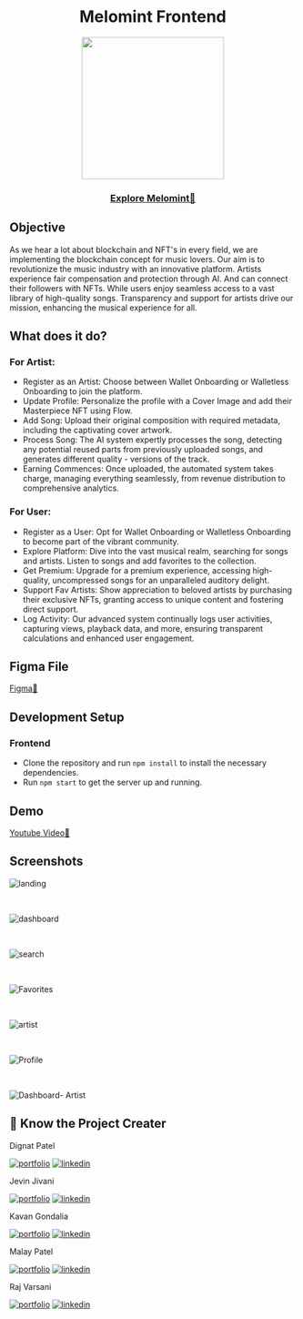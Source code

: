 <div align="center">
  <h1>Melomint Frontend</h1>

<img src="https://github.com/melomint-dev/frontend/assets/74830378/caac0702-8d68-459b-93cf-d64f5418d324" width="250"/>
</div>
<div align="center">
 <h3><a href="https://melomint.vercel.app/">Explore Melomint🔗</a></h3>
</div>

## Objective

As we hear a lot about blockchain and NFT's in every field, we are implementing the blockchain concept for music lovers. Our aim is to revolutionize the music industry with an innovative platform. Artists experience fair compensation and protection through AI. And can connect  their followers with NFTs. While users enjoy seamless access to a vast library of high-quality songs. Transparency and support for artists drive our mission, enhancing the musical experience for all. 

## What does it do?

### For Artist:

- Register as an Artist: Choose between Wallet Onboarding or Walletless Onboarding to join the platform.
- Update Profile: Personalize the profile with a Cover Image and add their Masterpiece NFT using Flow.
- Add Song: Upload their original composition with required metadata, including the captivating cover artwork.
- Process Song: The AI system expertly processes the song, detecting any potential reused parts from previously uploaded songs, and generates different quality - versions of the track.
- Earning Commences: Once uploaded, the automated system takes charge, managing everything seamlessly, from revenue distribution to comprehensive analytics.

### For User:

- Register as a User: Opt for Wallet Onboarding or Walletless Onboarding to become part of the vibrant community.
- Explore Platform: Dive into the vast musical realm, searching for songs and artists. Listen to songs and add favorites to the collection.
- Get Premium: Upgrade for a premium experience, accessing high-quality, uncompressed songs for an unparalleled auditory delight.
- Support Fav Artists: Show appreciation to beloved artists by purchasing their exclusive NFTs, granting access to unique content and fostering direct support.
- Log Activity: Our advanced system continually logs user activities, capturing views, playback data, and more, ensuring transparent calculations and enhanced user engagement.

## Figma File

<a href="https://www.figma.com/file/prWWyR3R618kjUelK0MBiW/MeloMint?type=design&node-id=773%3A826&mode=design&t=xtHZSVze7ydC25kq-1">Figma🔗</a></h3>

## Development Setup

### Frontend

- Clone the repository and run `npm install` to install the necessary dependencies.
- Run `npm start` to get the server up and running.

## Demo

<a href="https://www.youtube.com/watch?v=IzBVYDsGlIA">Youtube Video🔗</a></h3>

## Screenshots
![landing](https://github.com/user-attachments/assets/21b925aa-75b3-40d3-a0a9-c5a229e1c771)

<br>

![dashboard](https://github.com/user-attachments/assets/ed9f42e9-0c78-491b-876f-a27611497aa2)

<br>

![search](https://github.com/user-attachments/assets/09a4dc07-44dc-4ab8-addf-ee372eb46f1b)

<br>

![Favorites](https://github.com/user-attachments/assets/451e4977-f2a5-4a18-82c9-8082e7ff51ad)

<br>

![artist](https://github.com/user-attachments/assets/14483f66-b598-4ba3-8989-6f26d2905e1a)

<br>

![Profile](https://github.com/user-attachments/assets/81959cbb-aba0-40ae-a43e-9a539ef0a87c)

<br>

![Dashboard- Artist](https://github.com/user-attachments/assets/fb2b29bf-9821-4a3d-b427-48134dfd18f4)


## 🔗 Know the Project Creater

Dignat Patel

[![portfolio](https://img.shields.io/badge/github_portfolio-000?style=for-the-badge&logo=ko-fi&logoColor=white)](https://github.com/digant15803)
[![linkedin](https://img.shields.io/badge/linkedin-0A66C2?style=for-the-badge&logo=linkedin&logoColor=white)](https://www.linkedin.com/in/digant-patel-255375209/)


Jevin Jivani

[![portfolio](https://img.shields.io/badge/github_portfolio-000?style=for-the-badge&logo=ko-fi&logoColor=white)](https://github.com/jevinjivani2507)
[![linkedin](https://img.shields.io/badge/linkedin-0A66C2?style=for-the-badge&logo=linkedin&logoColor=white)](https://www.linkedin.com/in/jevinjivani/)

Kavan Gondalia

[![portfolio](https://img.shields.io/badge/github_portfolio-000?style=for-the-badge&logo=ko-fi&logoColor=white)](https://www.linkedin.com/in/kavania2002/)
[![linkedin](https://img.shields.io/badge/linkedin-0A66C2?style=for-the-badge&logo=linkedin&logoColor=white)](https://github.com/kavania2002)

Malay Patel

[![portfolio](https://img.shields.io/badge/github_portfolio-000?style=for-the-badge&logo=ko-fi&logoColor=white)](https://github.com/malay44)
[![linkedin](https://img.shields.io/badge/linkedin-0A66C2?style=for-the-badge&logo=linkedin&logoColor=white)](https://www.linkedin.com/in/malaypatelau/)

Raj Varsani

[![portfolio](https://img.shields.io/badge/github_portfolio-000?style=for-the-badge&logo=ko-fi&logoColor=white)](https://github.com/RajVarsani)
[![linkedin](https://img.shields.io/badge/linkedin-0A66C2?style=for-the-badge&logo=linkedin&logoColor=white)](https://www.linkedin.com/in/varsani-raj/)

